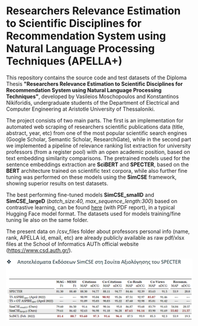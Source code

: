 # Researchers Relevance Estimation to Scientific Disciplines for Recommendation System using Natural Language Processing Techniques (APELLA+)

This repository contains the source code and test datasets of the Diploma Thesis **"Researchers Relevance Estimation to Scientific Disciplines for Recommendation System using Natural Language Processing Techniques"**, developed by Vasileios Moschopoulos and Konstantinos Nikiforidis, undergraduate students of the Department of Electrical and Computer Engineering at Aristotle University of Thessaloniki. 

The project consists of two main parts. The first is an implementation for automated web scraping of researchers scientific publications data (title, abstract, year, etc) from one of the most popular scientific search engines (Google Scholar, Semantic Scholar, ResearchGate), while in the second part we implemented a pipeline of relevance ranking list extraction for university professors (from a register pool) with an open academic position, based on text embedding similarity comparisons. The pretrained models used for the sentence embeddings extraction are **SciBERT** and **SPECTER**, based on the **BERT** architecture trained on scientific text corpora, while also further fine tuning was performed on these models using the **SimCSE** framework, showing superior results on test datasets.

The best performing fine-tuned models **SimCSE_smallD** and **SimCSE_largeD** (*batch_size:40, max_sequence_length:300*) based on contrastive learning, can be found [here](https://drive.google.com/drive/folders/1m6X5Q9mwnojHF9ECvSMur3EGCFOP8ssz?usp=sharing) (with PDF report), in a typical Hugging Face model format. The datasets used for models training/fine tuning lie also on the same folder.

The present data on /csv_files folder about professors personal info (name, rank, APELLA id, email, etc) are already publicly available as raw pdf/xlsx files at the School of Informatics AUTh official website (<https://www.csd.auth.gr/>).

![results comparison](/results.png "results")